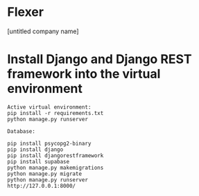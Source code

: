 # Flexer

[untitled company name]

# Install Django and Django REST framework into the virtual environment

```
Active virtual environment:
pip install -r requirements.txt
python manage.py runserver

Database:

pip install psycopg2-binary
pip install django
pip install djangorestframework
pip install supabase
python manage.py makemigrations
python manage.py migrate
python manage.py runserver
http://127.0.0.1:8000/
```
